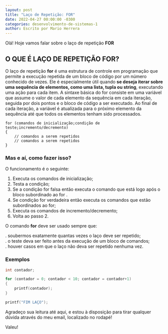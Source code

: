 ```yaml
---
layout: post
title: "Laço de Repetição: FOR"
date: 2022-04-27 00:00:00 -0300
categories: desenvolvimento-de-sistemas-1
author: Escrito por Mario Herrera
---
```


Olá! Hoje vamos falar sobre o laço de repetição **FOR**

## O QUE É LAÇO DE REPETIÇÃO FOR?


O laço de repetição **for** é uma estrutura de controle em programação que permite a execução repetida de um bloco de código por um número conhecido de vezes. Ele é especialmente útil quando **se deseja iterar sobre uma sequência de elementos, como uma lista, tupla ou string**, executando uma ação para cada item. A sintaxe básica do for consiste em uma variável que assume o valor de cada elemento da sequência em cada iteração, seguida por dois pontos e o bloco de código a ser executado. Ao final de cada iteração, a variável é atualizada para o próximo elemento da sequência até que todos os elementos tenham sido processados.

```
for (comandos de inicialização;condição de teste;incremento/decremento) 
{ 
    // comandos a serem repetidos 
    // comandos a serem repetidos 
}
```

### Mas e aí, como fazer isso?

O funcionamento é o seguinte: 

1. Executa os comandos de inicialização;
2. Testa a condição;
3. Se a condição for falsa então executa o comando que está logo após o bloco subordinado ao for .
4. Se condição for verdadeira então executa os comandos que estão subordinados ao for; 
5. Executa os comandos de incremento/decremento; 
6. Volta ao passo 2. 


O comando **for** deve ser usado sempre que: 

. soubermos exatamente quantas vezes o laço deve ser repetido;  
. o teste deva ser feito antes da execução de um bloco de comandos;  
. houver casos em que o laço não deva ser repetido nenhuma vez. 

### Exemplos

```c++
int contador; 

for (contador = 0; contador < 10; contador = contador+1) 
{ 
    printf(contador); 
} 

printf("FIM LAÇO");
```


Agradeço sua leitura até aqui, e estou à disposição para tirar qualquer dúvida através do meu email, localizado no rodapé!

Valeu!